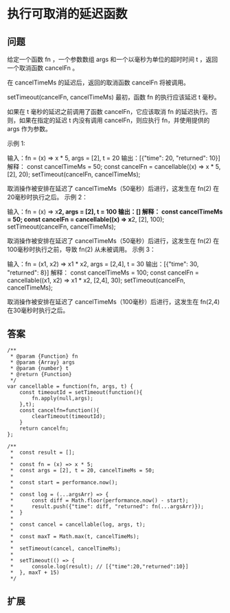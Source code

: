 # 执行可取消的延迟函数

## 问题
给定一个函数 fn ，一个参数数组 args 和一个以毫秒为单位的超时时间 t ，返回一个取消函数 cancelFn 。

在 cancelTimeMs 的延迟后，返回的取消函数 cancelFn 将被调用。

setTimeout(cancelFn, cancelTimeMs)
最初，函数 fn 的执行应该延迟 t 毫秒。

如果在 t 毫秒的延迟之前调用了函数 cancelFn，它应该取消 fn 的延迟执行。否则，如果在指定的延迟 t 内没有调用 cancelFn，则应执行 fn，并使用提供的 args 作为参数。

示例 1:

输入：fn = (x) => x * 5, args = [2], t = 20
输出：[{"time": 20, "returned": 10}]
解释：
const cancelTimeMs = 50;
const cancelFn = cancellable((x) => x * 5, [2], 20);
setTimeout(cancelFn, cancelTimeMs);

取消操作被安排在延迟了 cancelTimeMs（50毫秒）后进行，这发生在 fn(2) 在20毫秒时执行之后。
示例 2：

输入：fn = (x) => x**2, args = [2], t = 100
输出：[]
解释：
const cancelTimeMs = 50;
const cancelFn = cancellable((x) => x**2, [2], 100);
setTimeout(cancelFn, cancelTimeMs);

取消操作被安排在延迟了 cancelTimeMs（50毫秒）后进行，这发生在 fn(2) 在100毫秒时执行之前，导致 fn(2) 从未被调用。
示例 3：

输入：fn = (x1, x2) => x1 * x2, args = [2,4], t = 30
输出：[{"time": 30, "returned": 8}]
解释：
const cancelTimeMs = 100;
const cancelFn = cancellable((x1, x2) => x1 * x2, [2,4], 30);
setTimeout(cancelFn, cancelTimeMs);

取消操作被安排在延迟了 cancelTimeMs（100毫秒）后进行，这发生在 fn(2,4) 在30毫秒时执行之后。
## 答案
```
/**
 * @param {Function} fn
 * @param {Array} args
 * @param {number} t
 * @return {Function}
 */
var cancellable = function(fn, args, t) {
    const timeoutId = setTimeout(function(){
        fn.apply(null,args);
    },t);
    const cancelfn=function(){
        clearTimeout(timeoutId);
    }
    return cancelfn;
};

/**
 *  const result = [];
 *
 *  const fn = (x) => x * 5;
 *  const args = [2], t = 20, cancelTimeMs = 50;
 *
 *  const start = performance.now();
 *
 *  const log = (...argsArr) => {
 *      const diff = Math.floor(performance.now() - start);
 *      result.push({"time": diff, "returned": fn(...argsArr)});
 *  }
 *       
 *  const cancel = cancellable(log, args, t);
 *
 *  const maxT = Math.max(t, cancelTimeMs);
 *           
 *  setTimeout(cancel, cancelTimeMs);
 *
 *  setTimeout(() => {
 *      console.log(result); // [{"time":20,"returned":10}]
 *  }, maxT + 15)
 */
```
## 扩展

